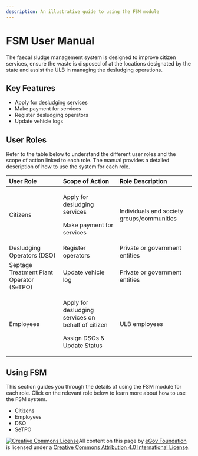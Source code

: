 ```yaml
---
description: An illustrative guide to using the FSM module
---
```


# FSM User Manual

The faecal sludge management system is designed to improve citizen services, ensure the waste is disposed of at the locations designated by the state and assist the ULB in managing the desludging operations.

## Key Features

* Apply for desludging services
* Make payment for services 
* Register desludging operators
* Update vehicle logs

## User Roles

Refer to the table below to understand the different user roles and the scope of action linked to each role. The manual provides a detailed description of how to use the system for each role.

<table>
  <thead>
    <tr>
      <th style="text-align:left">User Role</th>
      <th style="text-align:left">Scope of Action</th>
      <th style="text-align:left">Role Description</th>
    </tr>
  </thead>
  <tbody>
    <tr>
      <td style="text-align:left">Citizens</td>
      <td style="text-align:left">
        <p>Apply for desludging services</p>
        <p>Make payment for services
          <br />
        </p>
      </td>
      <td style="text-align:left">Individuals and society groups/communities</td>
    </tr>
    <tr>
      <td style="text-align:left">Desludging Operators (DSO)</td>
      <td style="text-align:left">Register operators</td>
      <td style="text-align:left">Private or government entities</td>
    </tr>
    <tr>
      <td style="text-align:left">Septage Treatment Plant Operator (SeTPO)</td>
      <td style="text-align:left">Update vehicle log</td>
      <td style="text-align:left">Private or government entities</td>
    </tr>
    <tr>
      <td style="text-align:left">Employees</td>
      <td style="text-align:left">
        <p>Apply for desludging services on behalf of citizen</p>
        <p>Assign DSOs &amp; Update Status</p>
      </td>
      <td style="text-align:left">ULB employees</td>
    </tr>
  </tbody>
</table>

## Using FSM

This section guides you through the details of using the FSM module for each role. Click on the relevant role below to learn more about how to use the FSM system.

* Citizens
* Employees
* DSO
* SeTPO





 [![Creative Commons License](https://i.creativecommons.org/l/by/4.0/80x15.png)](http://creativecommons.org/licenses/by/4.0/)All content on this page by [eGov Foundation ](https://egov.org.in/)is licensed under a [Creative Commons Attribution 4.0 International License](http://creativecommons.org/licenses/by/4.0/).

  


